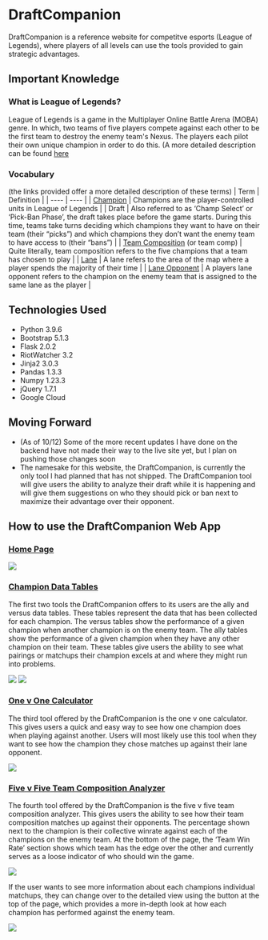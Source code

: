 # DraftCompanion
DraftCompanion is a reference website for competitve esports (League of Legends), where players of all levels can use the tools provided to gain strategic advantages.

## Important Knowledge
### What is League of Legends?
League of Legends is a game in the Multiplayer Online Battle Arena (MOBA) genre. In which, two teams of five players compete against each other to be the first team to destroy the enemy team's Nexus. The players each pilot their own unique champion in order to do this.
(A more detailed description can be found [here](https://lol.fandom.com/wiki/New_To_League/Welcome)

### Vocabulary
(the links provided offer a more detailed description of these terms)
| Term | Definition |
| ---- | ---- |
| [Champion](https://lol.fandom.com/wiki/New_To_League/Gameplay) | Champions are the player-controlled units in League of Legends |
| Draft | Also referred to as ‘Champ Select’ or ‘Pick-Ban Phase’, the draft takes place before the game starts. During this time, teams take turns deciding which champions they want to have on their team (their “picks”) and which champions they don’t want the enemy team to have access to (their “bans”) |
| [Team Composition](https://lol.fandom.com/wiki/New_To_League/Meta/Team_Compositions) (or team comp) | Quite literally, team composition refers to the five champions that a team has chosen to play |
| [Lane](https://lol.fandom.com/wiki/New_To_League/Meta) | A lane refers to the area of the map where a player spends the majority of their time |
| [Lane Opponent](https://lol.fandom.com/wiki/New_To_League/Meta/Roles) | A players lane opponent refers to the champion on the enemy team that is assigned to the same lane as the player |

## Technologies Used
- Python 3.9.6
- Bootstrap 5.1.3
- Flask 2.0.2
- RiotWatcher 3.2
- Jinja2 3.0.3
- Pandas 1.3.3
- Numpy 1.23.3
- jQuery 1.7.1
- Google Cloud

## Moving Forward
- (As of 10/12) Some of the more recent updates I have done on the backend have not made their way to the live site yet, but I plan on pushing those changes soon
- The namesake for this website, the DraftCompanion, is currently the only tool I had planned that has not shipped. The DraftCompanion tool will give users the ability to analyze their draft while it is happening and will give them suggestions on who they should pick or ban next to maximize their advantage over their opponent.

## How to use the DraftCompanion Web App
### [Home Page](https://draft-companion-340518.uc.r.appspot.com)
![](Images/demo/homepage.png)

### [Champion Data Tables](https://draft-companion-340518.uc.r.appspot.com/champion_list)
The first two tools the DraftCompanion offers to its users are the ally and versus data tables. These tables represent the data that has been collected for each champion. The versus tables show the performance of a given champion when another champion is on the enemy team. The ally tables show the performance of a given champion when they have any other champion on their team. These tables give users the ability to see what pairings or matchups their champion excels at and where they might run into problems.

![](Images/demo/champion_data_versus.png)
![](Images/demo/champion_data_ally.png)


### [One v One Calculator](https://draft-companion-340518.uc.r.appspot.com/one_v_one)
The third tool offered by the DraftCompanion is the one v one calculator. This gives users a quick and easy way to see how one champion does when playing against another. Users will most likely use this tool when they want to see how the champion they chose matches up against their lane opponent.


![](Images/demo/one_v_one_calculator.png)


### [Five v Five Team Composition Analyzer](https://draft-companion-340518.uc.r.appspot.com/five_v_five)
The fourth tool offered by the DraftCompanion is the five v five team composition analyzer. This gives users the ability to see how their team composition matches up against their opponents. The percentage shown next to the champion is their collective winrate against each of the champions on the enemy team. At the bottom of the page, the ‘Team Win Rate’ section shows which team has the edge over the other and currently serves as a loose indicator of who should win the game.


![](Images/demo/five_v_five_calculator.png)


If the user wants to see more information about each champions individual matchups, they can change over to the detailed view using the button at the top of the page, which provides a more in-depth look at how each champion has performed against the enemy team.


![](Images/demo/five_v_five_calculator_detailed.png)
